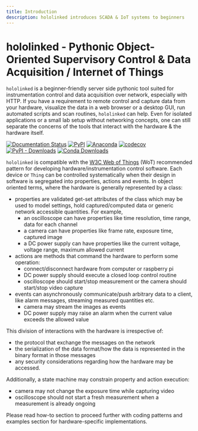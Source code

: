 ```yaml
---
title: Introduction
description: hololinked introduces SCADA & IoT systems to beginners
---
```


# hololinked - Pythonic Object-Oriented Supervisory Control & Data Acquisition / Internet of Things

`hololinked` is a beginner-friendly server side pythonic tool suited for instrumentation control and data acquisition over network, especially with HTTP. If you have a 
requirement to remote control and capture data from your hardware, visualize the data in a web browser or a desktop GUI, run automated scripts and scan routines, 
`hololinked` can help. Even for isolated applications or a small lab setup without networking concepts, one can still separate the concerns of the tools that interact 
with the hardware & the hardware itself.
 
[![Documentation Status](https://readthedocs.org/projects/hololinked/badge/?version=latest)](https://hololinked.readthedocs.io/en/latest/?badge=latest) [![PyPI](https://img.shields.io/pypi/v/hololinked?label=pypi%20package)](https://pypi.org/project/hololinked/) [![Anaconda](https://anaconda.org/conda-forge/hololinked/badges/version.svg)](https://anaconda.org/conda-forge/hololinked)
[![codecov](https://codecov.io/gh/VigneshVSV/hololinked/graph/badge.svg?token=JF1928KTFE)](https://codecov.io/gh/VigneshVSV/hololinked) 
<br>
[![PyPI - Downloads](https://img.shields.io/pypi/dm/hololinked?label=pypi%20downloads)](https://pypistats.org/packages/hololinked)
[![Conda Downloads](https://img.shields.io/conda/d/conda-forge/hololinked)](https://anaconda.org/conda-forge/hololinked)

`hololinked` is compatible with the [W3C Web of Things](https://www.w3.org/WoT/) (WoT) recommended pattern for developing hardware/instrumentation control software. 
Each device or `Thing` can be controlled systematically when their design in software is segregated into properties, actions and events. In object oriented terms, where the hardware is generally represented by a class:

- properties are validated get-set attributes of the class which may be used to model settings, hold captured/computed data or generic network accessible quantities. For example, 
    <ul style="list-style-type: square;"> 
        <li>an oscilloscope can have properties like time resolution, time range, data for each channel</li>
        <li>a camera can have properties like frame rate, exposure time, captured image</li>
        <li>a DC power supply can have properties like the current voltage, voltage range, maximum allowed current</li>
    </ul>
- actions are methods that command the hardware to perform some operation:
    <ul style="list-style-type: square;"> 
        <li>connect/disconnect hardware from computer or raspberry pi</li>
        <li>DC power supply should execute a closed loop control routine</li>
        <li>oscilloscope should start/stop measurement or the camera should start/stop video capture</li>
    </ul>
- events can asynchronously communicate/push arbitrary data to a client, like alarm messages, streaming measured quantities etc.
    <ul style="list-style-type: square;"> 
        <li>camera may stream the images as events</li>
        <li>DC power supply may raise an alarm when the current value exceeds the allowed value</li>
    </ul>

This division of interactions with the hardware is irrespective of:

* the protocol that exchange the messages on the network
* the serialization of the data format/how the data is represented in the binary format in those messages
* any security considerations regarding how the hardware may be accessed. 

Additionally, a state machine may constrain property and action execution:
    <ul style="list-style-type: square;"> 
        <li>camera may not change the exposure time while capturing video</li>
        <li>oscilloscope should not start a fresh measurement when a measurement is already ongoing</li>
    </ul>


Please read how-to section to proceed further with coding patterns and examples section for hardware-specific implementations.